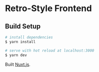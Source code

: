 # Retro-Style Frontend

## Build Setup

```bash
# install dependencies
$ yarn install 

# serve with hot reload at localhost:3000
$ yarn dev
```

Built [Nuxt.js](https://github.com/nuxt/nuxt.js).